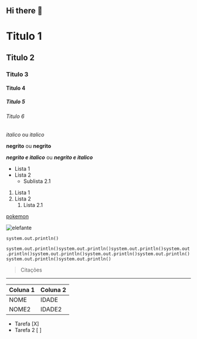 ## Hi there 👋

<!-- Cabeçalho -->
# Titulo 1
## Titulo 2
### Titulo 3
#### Titulo 4
##### Titulo 5
###### Titulo 6

*italico* ou _italico_

**negrito** ou __negrito__

***negrito e italico*** ou ___negrito e italico___

- Lista 1
- Lista 2
  - Sublista 2.1


1. Lista 1
2. Lista 2
   1. Lista 2.1


[pokemon](https://www.historiadetudo.com/wp-content/uploads/2015/03/pokemon-1.jpg)

![elefante](https://d1muf25xaso8hp.cloudfront.net/https://img.criativodahora.com.br/2024/08/criativo-66ce5e7b91e23img-2024-08-2766ce5e7b91e25.jpg?w=1000&h=&auto=compress&dpr=1&fit=max)

`system.out.println()`

```system.out.println()system.out.println()system.out.println()system.out.println()system.out.println()system.out.println()system.out.println()system.out.println()system.out.println()``` 


> Citações 
-------------------------------------------------------

| Coluna 1 | Coluna 2 |
|----------|----------|
|  NOME    | IDADE    |
|  NOME2   | IDADE2   |

- Tarefa [X]
- Tarefa 2 [ ]



<!--
**efabiovieira/efabiovieira** is a ✨ _special_ ✨ repository because its `README.md` (this file) appears on your GitHub profile.

Here are some ideas to get you started:

- 🔭 I’m currently working on ...
- 🌱 I’m currently learning ...
- 👯 I’m looking to collaborate on ...
- 🤔 I’m looking for help with ...
- 💬 Ask me about ...
- 📫 How to reach me: ...
- 😄 Pronouns: ...
- ⚡ Fun fact: ...
-->
